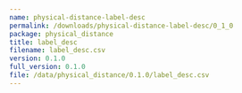 ```yaml
---
name: physical-distance-label-desc
permalink: /downloads/physical-distance-label-desc/0_1_0
package: physical_distance
title: label_desc
filename: label_desc.csv
version: 0.1.0
full_version: 0.1.0
file: /data/physical_distance/0.1.0/label_desc.csv
---
```

